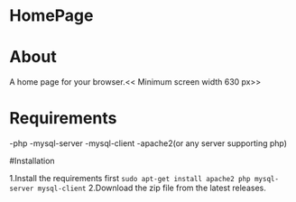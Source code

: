 # HomePage

# About
A home page for your browser.<< Minimum screen width 630 px>>

# Requirements
  
  -php 
  -mysql-server
  -mysql-client
  -apache2(or any server supporting php)

#Installation 
    
  1.Install the requirements first
    ```
       sudo apt-get install apache2 php mysql-server mysql-client
    ```
  2.Download the zip file from the latest releases.

  
